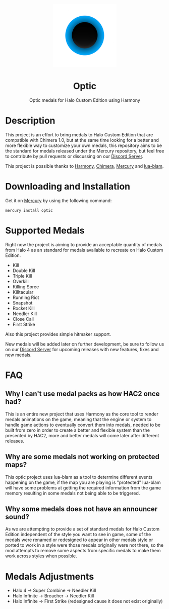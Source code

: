 
<html>
    <p align="center">
        <img width="200px" src="img/optic-logo.png"/>
    </p>
    <h1 align="center">Optic</h1>
    <p align="center">
        Optic medals for Halo Custom Edition using Harmony
    </p>
</html>

# Description
This project is an effort to bring medals to Halo Custom Edition that are compatible with Chimera
1.0, but at the same time looking for a better and more flexible way to customize your own medals,
this repository aims to be the standard for medals released under the Mercury repository, but feel
free to contribute by pull requests or discussing on our 
[Discord Server](https://discord.shadowmods.net).

This project is possible thanks to [Harmony](https://github.com/JerryBrick/harmony),
[Chimera](https://github.com/SnowyMouse/chimera),
[Mercury](https://github.com/Sledmine/Mercury) and [lua-blam](https://github.com/Sledmine/lua-blam).

# Downloading and Installation

Get it on [Mercury](https://github.com/Sledmine/Mercury) by using the following command:
```
mercury install optic
```

# Supported Medals
Right now the project is aiming to provide an acceptable quantity of medals from Halo 4 as an
standard for medals available to recreate on Halo Custom Edition.

- Kill
- Double Kill
- Triple Kill
- Overkill
- Killing Spree
- Killtacular
- Running Riot
- Snapshot
- Rocket Kill
- Needler Kill
- Close Call
- First Strike

Also this project provides simple hitmaker support.

New medals will be added later on further development, be sure to follow us on our
[Discord Server](https://discord.shadowmods.net) for upcoming releases with new features, fixes and
new medals.

# FAQ
## Why I can't use medal packs as how HAC2 once had?
This is an entire new project that uses Harmony as the core tool to render medals animations on the 
game, meaning that the engine or system to handle game actions to eventually convert them into 
medals, needed to be built from zero in order to create a better and flexible system than the
presented by HAC2, more and better medals will come later after different releases.

## Why are some medals not working on protected maps?
This optic project uses lua-blam as a tool to determine different events happening on the game,
if the map you are playing is "protected" lua-blam will have some problems at getting the required
information from the game memory resulting in some medals not being able to be triggered.

## Why some medals does not have an announcer sound?
As we are attempting to provide a set of standard medals for Halo Custom Edition independent of the
style you want to see in game, some of the medals were renamed or redesigned to appear in other
medals style or ported to work in a style were those medals originally were not there, so the mod
attempts to remove some aspects from specific medals to make them work across styles when possible.

# Medals Adjustments

- Halo 4 -> Super Combine -> Needler Kill
- Halo Infinite -> Breacher -> Needler Kill
- Halo Infinite -> First Strike (redesigned cause it does not exist originally)
